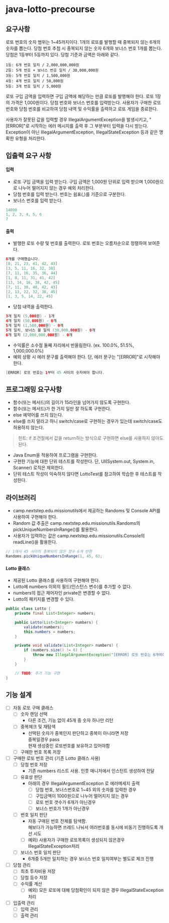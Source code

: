 # java-lotto-precourse
## 요구사항
로또 번호의 숫자 범위는 1~45까지이다.
1개의 로또를 발행할 때 중복되지 않는 6개의 숫자를 뽑는다.
당첨 번호 추첨 시 중복되지 않는 숫자 6개와 보너스 번호 1개를 뽑는다.
당첨은 1등부터 5등까지 있다. 당첨 기준과 금액은 아래와 같다.
```
1등: 6개 번호 일치 / 2,000,000,000원
2등: 5개 번호 + 보너스 번호 일치 / 30,000,000원
3등: 5개 번호 일치 / 1,500,000원
4등: 4개 번호 일치 / 50,000원
5등: 3개 번호 일치 / 5,000원
```

로또 구입 금액을 입력하면 구입 금액에 해당하는 만큼 로또를 발행해야 한다.
로또 1장의 가격은 1,000원이다.
당첨 번호와 보너스 번호를 입력받는다.
사용자가 구매한 로또 번호와 당첨 번호를 비교하여 당첨 내역 및 수익률을 출력하고 로또 게임을 종료한다.

사용자가 잘못된 값을 입력할 경우 IllegalArgumentException을 발생시키고, "[ERROR]"로 시작하는 에러 메시지를 출력 후 그 부분부터 입력을 다시 받는다.
Exception이 아닌 IllegalArgumentException, IllegalStateException 등과 같은 명확한 유형을 처리한다.

## 입출력 요구 사항
#### 입력
- 로또 구입 금액을 입력 받는다. 구입 금액은 1,000원 단위로 입력 받으며 1,000원으로 나누어 떨어지지 않는 경우 예외 처리한다.
- 당첨 번호를 입력 받는다. 번호는 쉼표(,)를 기준으로 구분한다.
- 보너스 번호를 입력 받는다.

```java
14000
1, 2, 3, 4, 5, 6
7
```

#### 출력
- 발행한 로또 수량 및 번호를 출력한다. 로또 번호는 오름차순으로 정렬하여 보여준다.
```java
8개를 구매했습니다.
[8, 21, 23, 41, 42, 43] 
[3, 5, 11, 16, 32, 38] 
[7, 11, 16, 35, 36, 44] 
[1, 8, 11, 31, 41, 42] 
[13, 14, 16, 38, 42, 45] 
[7, 11, 30, 40, 42, 43] 
[2, 13, 22, 32, 38, 45] 
[1, 3, 5, 14, 22, 45]
```

- 당첨 내역을 출력한다.
```java
3개 일치 (5,000원) - 1개
4개 일치 (50,000원) - 0개
5개 일치 (1,500,000원) - 0개
5개 일치, 보너스 볼 일치 (30,000,000원) - 0개
6개 일치 (2,000,000,000원) - 0개
```
- 수익률은 소수점 둘째 자리에서 반올림한다. (ex. 100.0%, 51.5%, 1,000,000.0%)
- 예외 상황 시 에러 문구를 출력해야 한다. 단, 에러 문구는 "[ERROR]"로 시작해야 한다.
```java
[ERROR] 로또 번호는 1부터 45 사이의 숫자여야 합니다.
```

## 프로그래밍 요구사항
- 함수(또는 메서드)의 길이가 15라인을 넘어가지 않도록 구현한다.
- 함수(또는 메서드)가 한 가지 일만 잘 하도록 구현한다.
- else 예약어를 쓰지 않는다.
- else를 쓰지 말라고 하니 switch/case로 구현하는 경우가 있는데 switch/case도 허용하지 않는다.
> 힌트: if 조건절에서 값을 return하는 방식으로 구현하면 else를 사용하지 않아도 된다.
- Java Enum을 적용하여 프로그램을 구현한다.
- 구현한 기능에 대한 단위 테스트를 작성한다. 단, UI(System.out, System.in, Scanner) 로직은 제외한다.
- 단위 테스트 작성이 익숙하지 않다면 LottoTest를 참고하여 학습한 후 테스트를 작성한다.

## 라이브러리
- camp.nextstep.edu.missionutils에서 제공하는 Randoms 및 Console API를 사용하여 구현해야 한다.
- Random 값 추출은 camp.nextstep.edu.missionutils.Randoms의 pickUniqueNumbersInRange()를 활용한다.
- 사용자가 입력하는 값은 camp.nextstep.edu.missionutils.Console의 readLine()을 활용한다.


```java
// 1에서 45 사이의 중복되지 않은 정수 6개 반환
Randoms.pickUniqueNumbersInRange(1, 45, 6);
```

#### Lotto 클래스
- 제공된 Lotto 클래스를 사용하여 구현해야 한다.
- Lotto에 numbers 이외의 필드(인스턴스 변수)를 추가할 수 없다.
- numbers의 접근 제어자인 private은 변경할 수 없다.
- Lotto의 패키지를 변경할 수 있다.
```java
public class Lotto {
    private final List<Integer> numbers;

    public Lotto(List<Integer> numbers) {
        validate(numbers);
        this.numbers = numbers;
    }

    private void validate(List<Integer> numbers) {
        if (numbers.size() != 6) {
            throw new IllegalArgumentException("[ERROR] 로또 번호는 6개여야 합니다.");
        }
    }

    // TODO: 추가 기능 구현
}
```

## 기능 설계
- [ ] 자동 로또 구매 클래스
  - [ ] 숫자 랜덤 선택
    - 다른 조건, 기능 없이 45개 중 숫자 하나만 리턴
  - [ ] 중복체크 및 재탐색
    - 선택된 숫자가 중복인지 판단하고 중복이 아니라면 저장  
    중복일경우 pass  
    현재 생성중인 로또번호를 보유하고 있어야함
  - [ ] 구매한 번호 목록 저장
- [ ] 구매한 로또 번호 관리 (기존 Lotto 클래스 사용)
  - [ ] 당첨 번호 저장
    - 기존 numbers 리스트 사용. 인풋 매니저에서 인스턴트 생성하여 전달
  - [ ] 유효성 판단
    - 아래의 경우 IllegalArgumentException 로 에러메세지 출력
      - [ ] 당첨 번호, 보너스번호로 1~45 외의 숫자를 입력한 경우
      - [ ] 구입금액이 1000원으로 나누어 떨어지지 않는 경우
      - [ ] 로또 번호 갯수가 6개가 아닌경우
      - [ ] 보너스 번호가 1개가 아닌경우
  - [ ] 번호 일치 판단
    - 자동 구매된 번호 전체를 탐색함.  
    해보다가 가능하면 쓰레드 나눠서 여러번호를 동시에 비동기 진행하도록 개선 시도
    - [ ] 예외) 사용자가 구매한 로또목록이 생성되지 않은경우 IllegalStateException처리
  - [ ] 보너스 번호 일치 판단
    - 6개중 5개만 일치하는 경우 보너스 번호 일치여부는 별도로 체크 진행

- [ ] 당첨 관리
  - [ ] 최초 투자비용 저장
  - [ ] 당첨 등수 저장
  - [ ] 수익률 계산
    - [ ] 예외) 모든 로또에 대해 당첨확인이 되지 않은 경우 IllegalStateException처리

- [ ] 입출력 관리
  - [ ] 입력 관리
  - [ ] 출력 관리 
